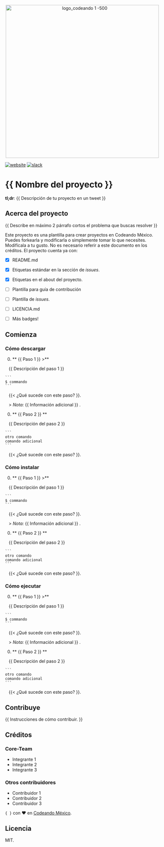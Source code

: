 <p align="center">
<img src="https://user-images.githubusercontent.com/6744123/26955582-3a94539e-4c7d-11e7-92cc-bc234bc2aeda.png" width="500" title="logo_codeando 1 -500">
</p>

[![website](https://img.shields.io/badge/website-CodeandoMexico-00D88E.svg)](http://www.codeandomexico.org/)
[![slack](https://img.shields.io/badge/slack-CodeandoMexico-EC0E4F.svg)](http://slack.codeandomexico.org/)

# {{ Nombre del proyecto }}

**tl;dr**: {{ Descripción de tu proyecto en un tweet }}

## Acerca del proyecto

{{ Describe en máximo 2 párrafo cortos el problema que buscas resolver }}

Este proyecto es una plantilla para crear proyectos en Codeando México. Puedes forkearla y modificarla o simplemente tomar lo que necesites. Modifícala a tu gusto. No es necesario referir a este documento en los créditos. El proyecto cuenta ya con:

- [x] README.md
- [x] Etiquetas estándar en la sección de *issues*.
- [x] Etiquetas en el about del proyecto.
- [ ] Plantilla para guía de contribución
- [ ] Plantilla de *issues*.
- [ ] LICENCIA.md
- [ ] Más badges!


## Comienza

### Cómo descargar

0. ** {{ Paso 1 }} >**

    {{ Descripción del paso 1 }}

    ```
    $ commando
    ```

    {{< ¿Qué sucede con este paso? }}.

    > _Nota:_ {{ Información adicional }} .

0. ** {{ Paso 2 }} **

    {{ Descripción del paso 2 }}
    
    ```
    otro comando
    comando adicional
    ```
    {{< ¿Qué sucede con este paso? }}.

### Cómo instalar

0. ** {{ Paso 1 }} >**

    {{ Descripción del paso 1 }}

    ```
    $ commando
    ```

    {{< ¿Qué sucede con este paso? }}.

    > _Nota:_ {{ Información adicional }} .

0. ** {{ Paso 2 }} **

    {{ Descripción del paso 2 }}
    
    ```
    otro comando
    comando adicional
    ```
    {{< ¿Qué sucede con este paso? }}.

### Cómo ejecutar

0. ** {{ Paso 1 }} >**

    {{ Descripción del paso 1 }}

    ```
    $ commando
    ```

    {{< ¿Qué sucede con este paso? }}.

    > _Nota:_ {{ Información adicional }} .

0. ** {{ Paso 2 }} **

    {{ Descripción del paso 2 }}
    
    ```
    otro comando
    comando adicional
    ```
    {{< ¿Qué sucede con este paso? }}.

## Contribuye

{{ Instrucciones de cómo contribuir. }}

## Créditos

### Core-Team

* Integrante 1
* Integrante 2
* Integrante 3

### Otros contribuidores

* Contribuidor 1
* Contribuidor 2
* Contribuidor 3


`{ }` con ❤️ en [Codeando México](http://www.codeandomexico.org).

## Licencia

MIT.
